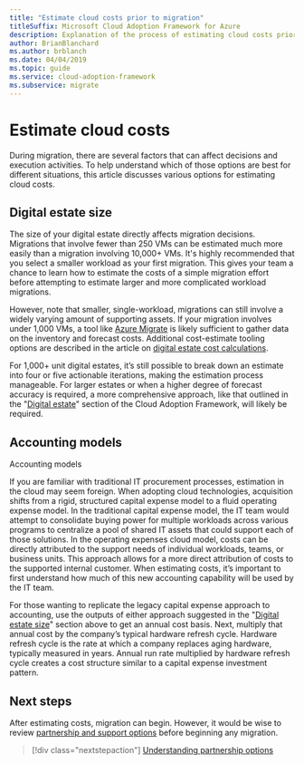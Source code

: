 ```yaml
---
title: "Estimate cloud costs prior to migration"
titleSuffix: Microsoft Cloud Adoption Framework for Azure
description: Explanation of the process of estimating cloud costs prior to migration.
author: BrianBlanchard
ms.author: brblanch
ms.date: 04/04/2019
ms.topic: guide
ms.service: cloud-adoption-framework
ms.subservice: migrate
---
```


# Estimate cloud costs

During migration, there are several factors that can affect decisions and execution activities. To help understand which of those options are best for different situations, this article discusses various options for estimating cloud costs.

## Digital estate size

The size of your digital estate directly affects migration decisions. Migrations that involve fewer than 250 VMs can be estimated much more easily than a migration involving 10,000+ VMs. It's highly recommended that you select a smaller workload as your first migration. This gives your team a chance to learn how to estimate the costs of a simple migration effort before attempting to estimate larger and more complicated workload migrations.

However, note that smaller, single-workload, migrations can still involve a widely varying amount of supporting assets. If your migration involves under 1,000 VMs, a tool like [Azure Migrate](https://docs.microsoft.com/azure/migrate/migrate-overview) is likely sufficient to gather data on the inventory and forecast costs. Additional cost-estimate tooling options are described in the article on [digital estate cost calculations](../../../digital-estate/calculate.md).

For 1,000+ unit digital estates, it’s still possible to break down an estimate into four or five actionable iterations, making the estimation process manageable. For larger estates or when a higher degree of forecast accuracy is required, a more comprehensive approach, like that outlined in the "[Digital estate](../../../digital-estate/index.md)" section of the Cloud Adoption Framework, will likely be required.

## Accounting models

Accounting models

If you are familiar with traditional IT procurement processes, estimation in the cloud may seem foreign. When adopting cloud technologies, acquisition shifts from a rigid, structured capital expense model to a fluid operating expense model. In the traditional capital expense model, the IT team would attempt to consolidate buying power for multiple workloads across various programs to centralize a pool of shared IT assets that could support each of those solutions. In the operating expenses cloud model, costs can be directly attributed to the support needs of individual workloads, teams, or business units. This approach allows for a more direct attribution of costs to the supported internal customer. When estimating costs, it’s important to first understand how much of this new accounting capability will be used by the IT team.

For those wanting to replicate the legacy capital expense approach to accounting, use the outputs of either approach suggested in the "[Digital estate size](#digital-estate-size)" section above to get an annual cost basis. Next, multiply that annual cost by the company’s typical hardware refresh cycle. Hardware refresh cycle is the rate at which a company replaces aging hardware, typically measured in years. Annual run rate multiplied by hardware refresh cycle creates a cost structure similar to a capital expense investment pattern.

## Next steps

After estimating costs, migration can begin. However, it would be wise to review [partnership and support options](./partnership-options.md) before beginning any migration.

> [!div class="nextstepaction"]
> [Understanding partnership options](./partnership-options.md)
